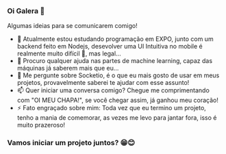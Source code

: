 ### Oi Galera 👋

Algumas ideias para se comunicarem comigo!

- 🌱 Atualmente estou estudando programação em EXPO, junto com um backend feito em Nodejs, desevolver uma UI Intuitiva no mobile é realmente muito difícil 🥵, mas legal...
- 🤔 Procuro qualquer ajuda nas partes de machine learning, capaz das máquinas já saberem mais que eu...
- 💬 Me pergunte sobre Socketio, é o que eu mais gosto de usar em meus projetos, provavelmente saberei te ajudar com esse assunto!
- 📫 Quer iniciar uma conversa comigo? Chegue me comprimentando com "OI MEU CHAPA!", se você chegar assim, já ganhou meu coração!
- ⚡ Fato engraçado sobre mim: Toda vez que eu termino um projeto, tenho a mania de comemorar, as vezes me levo para jantar fora, isso é muito prazeroso!

### Vamos iniciar um projeto juntos? 😁😊
